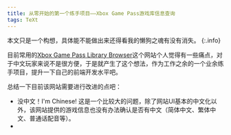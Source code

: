```yaml
---
title: 从零开始的第一个练手项目——Xbox Game Pass游戏库信息查询
tags: TeXt
---
```

本文只是一个构想，具体能不能做出来还得看我的懒狗之魂有没有消失。
{:.info}

目前常用的[Xbox Game Pass Library Browser](https://gamepassport.net/)这个网站个人觉得有一些痛点，对于中文玩家来说不是很方便，于是就产生了这个想法，作为工作之余的一个业余练手项目，提升一下自己的前端开发水平吧。

总结一下目前该网站需要进行改进的点吧：
* 没中文！I'm Chinese! 这是一个比较大的问题，除了网站UI基本的中文化以外，该网站提供的游戏信息也没有办法确认是否有中文（简体中文、繁体中文、普通话配音等）。
* 
